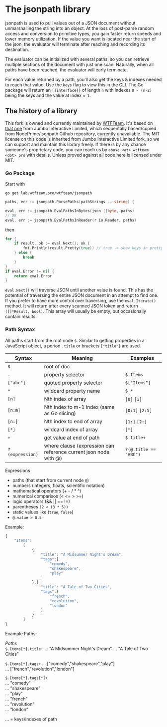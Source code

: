 # The jsonpath library

jsonpath is used to pull values out of a JSON document without unmarshalling the string into an object.  At the loss of post-parse random access and conversion to primitive types, you gain faster return speeds and lower memory utilization.  If the value you want is located near the start of the json, the evaluator will terminate after reaching and recording its destination.

The evaluator can be initialized with several paths, so you can retrieve multiple sections of the document with just one scan.  Naturally, when all paths have been reached, the evaluator will early terminate.
  
For each value returned by a path, you'll also get the keys & indexes needed to reach that value.  Use the `keys` flag to view this in the CLI.  The Go package will return an `[]interface{}` of length `n` with indexes `0 - (n-2)` being the keys and the value at index `n-1`.

## The history of a library

This fork is owned and currently maintained by [WTFTeam](https://lab.wtfteam.pro). It's based on [that one](https://github.com/JumboInteractiveLimited/jsonpath) from Jumbo Interactive Limited, which sequentally based/copied from NodePrime/jsonpath Github repository, currently unavailable. The MIT license on this code is inherited from Jumbo Interactive Limited fork, so we can support and maintain this library freely. If there is by any chance someone's proprietary code, you can reach us by ``abuse <at> wtfteam <dot> pro`` with details. Unless proved against all code here is licensed under MIT.
  
### Go Package

Start with

```shell
go get lab.wtfteam.pro/wtfteam/jsonpath
```

```go
paths, err := jsonpath.ParsePaths(pathStrings ...string) {
```

```go
eval, err := jsonpath.EvalPathsInBytes(json []byte, paths) 
// OR
eval, err := jsonpath.EvalPathsInReader(r io.Reader, paths)
```

then

```go
for {
    if result, ok := eval.Next(); ok {
        fmt.Println(result.Pretty(true)) // true -> show keys in pretty string
    } else {
        break
    }
}
if eval.Error != nil {
    return eval.Error
}
```  

`eval.Next()` will traverse JSON until another value is found.  This has the potential of traversing the entire JSON document in an attempt to find one.  If you prefer to have more control over traversing, use the `eval.Iterate()` method.  It will return after every scanned JSON token and return `([]*Result, bool)`.  This array will usually be empty, but occasionally contain results.

### Path Syntax
All paths start from the root node `$`.  Similar to getting properties in a JavaScript object, a period `.title` or brackets `["title"]` are used.  
  
Syntax|Meaning|Examples
------|-------|-------
`$`|root of doc|  
`.`|property selector |`$.Items`
`["abc"]`|quoted property selector|`$["Items"]`
`*`|wildcard property name|`$.*` 
`[n]`|Nth index of array|`[0]` `[1]`
`[n:m]`|Nth index to m-1 index (same as Go slicing)|`[0:1]` `[2:5]`
`[n:]`|Nth index to end of array|`[1:]` `[2:]`
`[*]`|wildcard index of array|`[*]`
`+`|get value at end of path|`$.title+`
`?(expression)`|where clause (expression can reference current json node with @)|`?(@.title == "ABC")`


Expressions

- paths (that start from current node `@`)
- numbers (integers, floats, scientific notation)
- mathematical operators (+ - / * ^)
- numerical comparisos (< <= > >=)
- logic operators (&& || == !=)
- parentheses `(2 < (3 * 5))`
- static values like (`true`, `false`)
- `@.value > 0.5`

Example:

```javascript
{
    "Items":
        [
            {
                "title": "A Midsummer Night's Dream",
                "tags":[
                    "comedy",
                    "shakespeare",
                    "play"
                ]
            },{
                "title": "A Tale of Two Cities",
                "tags":[
                    "french",
                    "revolution",
                    "london"
                ]
            }
        ]
}
```

Example Paths:

*Paths*  
`$.Items[*].title+`
... "A Midsummer Night's Dream"
... "A Tale of Two Cities"
  
`$.Items[*].tags+`
... ["comedy","shakespeare","play"]  
... ["french","revolution","london"]  
  
`$.Items[*].tags[*]+`  
... "comedy"  
... "shakespeare"  
... "play"  
... "french"  
... "revolution"  
...  "london"  
  
... = keys/indexes of path  
